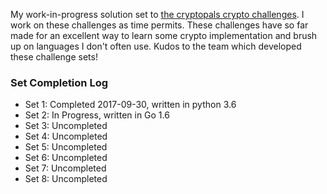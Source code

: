My work-in-progress solution set to [the cryptopals crypto challenges](https://www.cryptopals.com/).
I work on these challenges as time permits.
These challenges have so far made for an excellent way to learn some crypto implementation and brush up on languages I don't often use.
Kudos to the team which developed these challenge sets!

### Set Completion Log

* Set 1: Completed 2017-09-30, written in python 3.6
* Set 2: In Progress, written in Go 1.6
* Set 3: Uncompleted
* Set 4: Uncompleted
* Set 5: Uncompleted
* Set 6: Uncompleted
* Set 7: Uncompleted
* Set 8: Uncompleted
